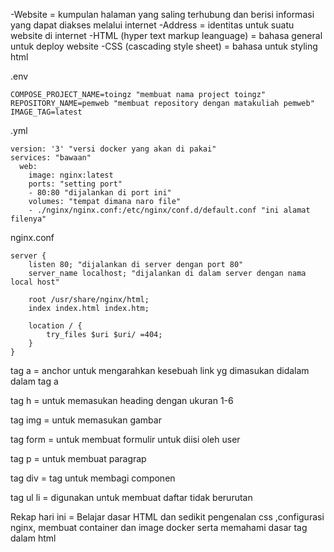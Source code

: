 -Website = kumpulan halaman yang saling terhubung dan berisi informasi yang dapat diakses melalui internet
-Address = identitas untuk suatu website di internet
-HTML (hyper text markup leanguage) = bahasa general untuk deploy website
-CSS (cascading style sheet) = bahasa untuk styling html

.env

```
COMPOSE_PROJECT_NAME=toingz "membuat nama project toingz"
REPOSITORY_NAME=pemweb "membuat repository dengan matakuliah pemweb"
IMAGE_TAG=latest
```

.yml

```
version: '3' "versi docker yang akan di pakai"
services: "bawaan"
  web:
    image: nginx:latest
    ports: "setting port"
    - 80:80 "dijalankan di port ini"
    volumes: "tempat dimana naro file"
    - ./nginx/nginx.conf:/etc/nginx/conf.d/default.conf "ini alamat filenya"
```

nginx.conf

```
server {
    listen 80; "dijalankan di server dengan port 80"
    server_name localhost; "dijalankan di dalam server dengan nama local host"

    root /usr/share/nginx/html;
    index index.html index.htm;
  
    location / {
        try_files $uri $uri/ =404;  
    }
}
```

tag a = anchor untuk mengarahkan kesebuah link yg dimasukan didalam dalam tag a

tag h = untuk memasukan heading dengan ukuran 1-6

tag img = untuk memasukan gambar

tag form = untuk membuat formulir untuk diisi oleh user

tag p = untuk membuat paragrap

tag div = tag untuk membagi componen

tag ul li = digunakan untuk membuat daftar tidak berurutan

Rekap hari ini = Belajar dasar HTML dan sedikit pengenalan css ,configurasi nginx, membuat container dan image docker serta memahami dasar tag dalam html
